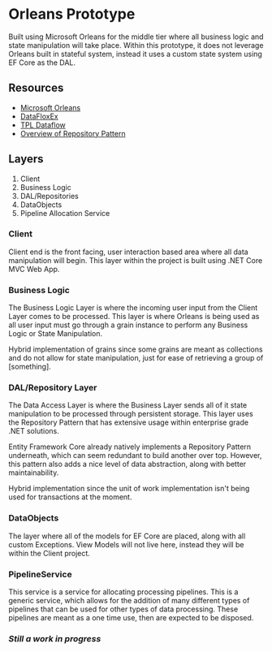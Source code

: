 # Orleans Prototype 

Built using Microsoft Orleans for the middle tier where all business logic and state manipulation will take place. Within this prototype, it does not leverage Orleans built in stateful system, instead it uses a custom state system using EF Core as the DAL. 

## Resources
 * [Microsoft Orleans](https://dotnet.github.io/orleans/ "Orleans Homepage")
 * [DataFloxEx](https://github.com/gridsum/DataflowEx "DataflowEx Github")
  * [TPL Dataflow](https://docs.microsoft.com/en-us/dotnet/standard/parallel-programming/dataflow-task-parallel-library "TPL Dataflow")
  * [Overview of Repository Pattern](https://docs.microsoft.com/en-us/aspnet/mvc/overview/older-versions/getting-started-with-ef-5-using-mvc-4/implementing-the-repository-and-unit-of-work-patterns-in-an-asp-net-mvc-application)

## Layers
 1. Client
 2. Business Logic
 3. DAL/Repositories
 4. DataObjects
 5. Pipeline Allocation Service


 ### Client

 Client end is the front facing, user interaction based area where all data manipulation will begin. This layer within the project is built using .NET Core MVC Web App.


 ### Business Logic

 The Business Logic Layer is where the incoming user input from the Client Layer comes to be processed. This layer is where Orleans is being used as all user input must go through a grain instance to perform any Business Logic or State Manipulation.
 
 Hybrid implementation of grains since some grains are meant as collections and do not allow for state manipulation, just for ease of retrieving a group of [something].

 ### DAL/Repository Layer

 The Data Access Layer is where the Business Layer sends all of it state manipulation to be processed through persistent storage. This layer uses the Repository Pattern that has extensive usage within enterprise grade .NET solutions. 

 Entity Framework Core already natively implements a Repository Pattern underneath, which can seem redundant to build another over top. However, this pattern also adds a nice level of data abstraction, along with better maintainability.

 Hybrid implementation since the unit of work implementation isn't being used for transactions at the moment.

 ### DataObjects

 The layer where all of the models for EF Core are placed, along with all custom Exceptions. View Models will not live here, instead they will be within the Client project.

 ### PipelineService

 This service is a service for allocating processing pipelines. This is a generic service, which allows for the addition of many different types of pipelines that can be used for other types of data processing. These pipelines are meant as a one time use, then are expected to be disposed. 
 
### *Still a work in progress*
